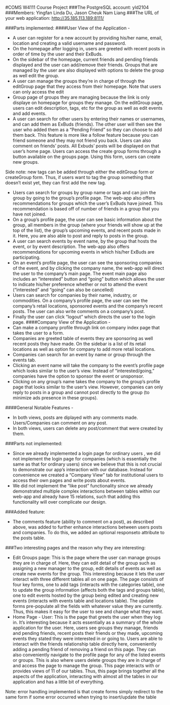 #COMS W4111 Course Project
###The PostgreSQL account: yld2104
###Members: Yingfan Linda Du, Jason Cheuk Nam Liang
###The URL of your web application: http://35.185.113.189:8111/

###Parts implemented:
####User View of the Application -
* A user can register for a new account by providing his/her name, email, location and creating a valid username and password.
* On the homepage after logging in, users are greeted with recent posts in order of time by the user and their ExBuds. 
* On the sidebar of the homepage, current friends and pending friends displayed and the user can add/remove their friends. Groups that are managed by the user are also displayed with options to delete the group as well edit the group.
* A user can manage the groups they’re in charge of through the editGroup page that they access from their homepage. Note that users can only access the edit
* Group page of groups they are managing because the link is only displaye on homepage for groups they manage. On the editGroup page, users can edit description, tags, etc for the group as well as edit events and add events.
* A user can search for other users by entering their names or usernames, and can add them as ExBuds (friends). The other user will then see the user who added them as a “Pending Friend” so they can choose to add them back. This feature is more like a follow feature because you can friend someone and they may not friend you back. Users can also comment on friends’ posts. All Exbuds’ posts will be displayed on that user’s home page.
Users can access the create group forms through a button available on the groups page. Using this form, users can create new groups.

Side note: new tags can be added through either the editGroup form or createGroup form. Thus, if users want to tag the group something that doesn’t exist yet, they can first add the new tag. 

* Users can search for groups by group name or tags and can join the group by going to the group’s profile page. The web-app also offers recommendations for groups which the user’s ExBuds have joined. This recommendation is based off of number of friends in a group that you have not joined.
* On a group’s profile page, the user can see basic information about the group, all members in the group (where your friends will show up at the top of the list), the group’s upcoming events, and recent posts made in it. Here, you are also able to post and reply to posts in the group.
* A user can search events by event name, by the group that hosts the event, or by event description. The web-app also offers recommendations for upcoming events in which his/her ExBuds are participating. 
* On an event’s profile page, the user can see the sponsoring companies of the event, and by clicking the company name, the web-app will direct the user to the company’s main page. The event main page also includes an “interested” button and “going” button which allows the user to indicate his/her preference whether or not to attend the event (“interested” and “going” can also be cancelled) 
* Users can search for companies by their name, industry, or commodities. On a company’s profile page, the user can see the company’s retail locations, sponsored events and the company’s recent posts. The user can also write comments on a company’s post.
* Finally the user can click “logout” which directs the user to the login page.
####Company View of the Application -
* Can make a company profile through link on company index page that takes the user to a form.
* Companies are greeted table of events they are sponsoring as well recent posts they have made. On the sidebar is a list of its retail locations as well as option for company to add more retail locations.
* Companies can search for an event by name or group through the events tab.
* Clicking an event name will take the company to the event’s profile page which looks similar to the user’s view. Instead of “interested/going,” companies have the option to sponsor the event or unsponsor.
* Clicking on any group’s name takes the company to the group’s profile page that looks similar to the user’s view. However, companies can only reply to posts in a group and cannot post directly to the group (to minimize ads presence in these groups).

####General Notable Features -
* In both views, posts are diplayed with any comments made. Users/Companies can comment on any post.
* In both views, users can delete any post/comment that were created by them.

###Parts not implemented:
* Since we already implemented a login page for ordinary users , we did not implement the login page for companies (which is essentially the same as that for ordinary users) since we believe that this is not crucial to demonstrate our app’s interaction with our database. Instead for convenience we created a “Company View” tab for institutional users to access their own pages and write posts about events. 
* We did not implement the “like post” functionality since we already demonstrated multiple complex interactions between tables within our web-app and already have 15 relations, such that adding this functionality will over complicate our design. 

###Added feature:
* The comments feature (ability to comment on a post), as described above, was added to further enhance interactions between users posts and companies. To do this, we added an optional responseto attribute to the posts table.

###Two interesting pages and the reason why they are interesting:
* Edit Groups page: This is the page where the user can manage groups they are in charge of. Here, they can edit detail of the group such as assigning a new manager to the group, edit details of events as well as create new events for the group. This interesting because it lets the user interact with three different tables all on one page. The page consists of four key forms, one to add tags (interacts with the categories table), one to update the group information (affects both the tags and groups table), one to edit events hosted by the group being edited and creating new events (interacts with events table and locations table). The update forms pre-populate all the fields with whatever value they are currently. Thus, this makes it easy for the user to see and change what they want.
* Home Page - User: This is the page that greets the user when they log in. It’s interesting because it acts essentially as a summary of the whole application for the user. Here, users see groups they manage, friends and pending friends, recent posts their friends or they made, upcoming events they stated they were interested in or going to. Users are able to interact with the friends relationship table directly here, conveniently adding a pending friend of removing a friend on this page. They can also conveniently navigate to the profile page for any of the listed events or groups. This is also where users delete groups they are in charge of and access the page to manage the group. This page interacts with or provides views of 11 of our tables. Thus, this page brings together all the aspects of the application, interacting with almost all the tables in our application and has a little bit of everything.

Note: error handling implemented is that create forms simply redirect to the same form if some error occurred when trying to insert/update the table
